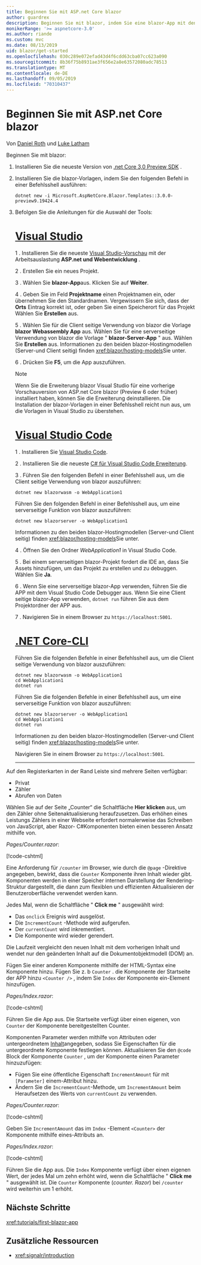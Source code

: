 ```yaml
---
title: Beginnen Sie mit ASP.net Core blazor
author: guardrex
description: Beginnen Sie mit blazor, indem Sie eine blazor-App mit den Tools Ihrer Wahl entwickeln.
monikerRange: '>= aspnetcore-3.0'
ms.author: riande
ms.custom: mvc
ms.date: 08/13/2019
uid: blazor/get-started
ms.openlocfilehash: 030c289e072efad43d4f6cdd63cba07cc623a090
ms.sourcegitcommit: 8b36f75b8931ae3f656e2a8e63572080adc78513
ms.translationtype: MT
ms.contentlocale: de-DE
ms.lasthandoff: 09/05/2019
ms.locfileid: "70310437"
---
```

# <a name="get-started-with-aspnet-core-blazor"></a>Beginnen Sie mit ASP.net Core blazor

Von [Daniel Roth](https://github.com/danroth27) und [Luke Latham](https://github.com/guardrex)

Beginnen Sie mit blazor:

1. Installieren Sie die neueste Version von [.net Core 3,0 Preview SDK](https://dotnet.microsoft.com/download/dotnet-core/3.0) .

1. Installieren Sie die blazor-Vorlagen, indem Sie den folgenden Befehl in einer Befehlsshell ausführen:

   ```console
   dotnet new -i Microsoft.AspNetCore.Blazor.Templates::3.0.0-preview9.19424.4
   ```

1. Befolgen Sie die Anleitungen für die Auswahl der Tools:

   # <a name="visual-studiotabvisual-studio"></a>[Visual Studio](#tab/visual-studio)

   1 \. Installieren Sie die neueste [Visual Studio-Vorschau](https://visualstudio.com/vs/preview) mit der Arbeitsauslastung **ASP.net und Webentwicklung** .

   2 \. Erstellen Sie ein neues Projekt.

   3 \. Wählen Sie **blazor-App**aus. Klicken Sie auf **Weiter**.

   4 \. Geben Sie im Feld **Projektname** einen Projektnamen ein, oder übernehmen Sie den Standardnamen. Vergewissern Sie sich, dass der **Orts** Eintrag korrekt ist, oder geben Sie einen Speicherort für das Projekt Wählen Sie **Erstellen** aus.

   5 \. Wählen Sie für die Client seitige Verwendung von blazor die Vorlage **blazor Webassembly App** aus. Wählen Sie für eine serverseitige Verwendung von blazor die Vorlage " **blazor-Server-App** " aus. Wählen Sie **Erstellen** aus. Informationen zu den beiden blazor-Hostingmodellen (Server-und Client seitig) finden <xref:blazor/hosting-models>Sie unter.

   6 \. Drücken Sie **F5**, um die App auszuführen.

   > [!NOTE]
   > Wenn Sie die Erweiterung blazor Visual Studio für eine vorherige Vorschauversion von ASP.net Core blazor (Preview 6 oder früher) installiert haben, können Sie die Erweiterung deinstallieren. Die Installation der blazor-Vorlagen in einer Befehlsshell reicht nun aus, um die Vorlagen in Visual Studio zu überstehen.

   # <a name="visual-studio-codetabvisual-studio-code"></a>[Visual Studio Code](#tab/visual-studio-code)

   1 \. Installieren Sie [Visual Studio Code](https://code.visualstudio.com/).

   2 \. Installieren Sie die neueste [ C# für Visual Studio Code Erweiterung](https://marketplace.visualstudio.com/items?itemName=ms-vscode.csharp).

   3 \. Führen Sie den folgenden Befehl in einer Befehlsshell aus, um die Client seitige Verwendung von blazor auszuführen:

      ```console
      dotnet new blazorwasm -o WebApplication1
      ```

      Führen Sie den folgenden Befehl in einer Befehlsshell aus, um eine serverseitige Funktion von blazor auszuführen:

      ```console
      dotnet new blazorserver -o WebApplication1
      ```

      Informationen zu den beiden blazor-Hostingmodellen (Server-und Client seitig) finden <xref:blazor/hosting-models>Sie unter.

   4 \. Öffnen Sie den Ordner *WebApplication1* in Visual Studio Code.

   5 \. Bei einem serverseitigen blazor-Projekt fordert die IDE an, dass Sie Assets hinzufügen, um das Projekt zu erstellen und zu debuggen. Wählen Sie **Ja**.

   6 \. Wenn Sie eine serverseitige blazor-App verwenden, führen Sie die APP mit dem Visual Studio Code Debugger aus. Wenn Sie eine Client seitige blazor-App verwenden, `dotnet run` führen Sie aus dem Projektordner der APP aus.

   7 \. Navigieren Sie in einem Browser zu `https://localhost:5001`.

   <!--

   # [Visual Studio for Mac](#tab/visual-studio-mac)

   1\. Install [Visual Studio for Mac](https://visualstudio.microsoft.com/vs/mac/). Switch the [Update channel to Preview](/visualstudio/mac/install-preview).

   2\. Select **File** > **New Solution** or **New Project**.

   3\. In the sidebar, select **.NET Core** > **App**.

   4\. For a Blazor server-side experience, select the **Blazor Server App** template. For a Blazor client-side experience, select the **Blazor WebAssembly App** template. Select **Next**. For information on the two Blazor hosting models, server-side and client-side, see <xref:blazor/hosting-models>.

   5\. The **Target Framework** defaults to **.NET Core 3.0**. Select **Next**.

   6\. In the **Project Name** field, enter `WebApplication1`. Select **Create**.

   7\. Select **Run** > **Run Without Debugging** to run the app *without the debugger*. Running with the debugger isn't supported at this time.

   -->

   # <a name="net-core-clitabnetcore-cli"></a>[.NET Core-CLI](#tab/netcore-cli/)

   Führen Sie die folgenden Befehle in einer Befehlsshell aus, um die Client seitige Verwendung von blazor auszuführen:

   ```console
   dotnet new blazorwasm -o WebApplication1
   cd WebApplication1
   dotnet run
   ```

   Führen Sie die folgenden Befehle in einer Befehlsshell aus, um eine serverseitige Funktion von blazor auszuführen:

   ```console
   dotnet new blazorserver -o WebApplication1
   cd WebApplication1
   dotnet run
   ```

   Informationen zu den beiden blazor-Hostingmodellen (Server-und Client seitig) finden <xref:blazor/hosting-models>Sie unter.

   Navigieren Sie in einem Browser zu `https://localhost:5001`.

   ---

Auf den Registerkarten in der Rand Leiste sind mehrere Seiten verfügbar:

* Privat
* Zähler
* Abrufen von Daten

Wählen Sie auf der Seite „Counter“ die Schaltfläche **Hier klicken** aus, um den Zähler ohne Seitenaktualisierung heraufzusetzen. Das erhöhen eines Leistungs Zählers in einer Webseite erfordert normalerweise das Schreiben von JavaScript, aber Razor- C#Komponenten bieten einen besseren Ansatz mithilfe von.

*Pages/Counter.razor*:

[!code-cshtml[](get-started/samples_snapshot/3.x/Counter1.razor?highlight=7,12-15)]

Eine Anforderung für `/counter` im Browser, wie durch die `@page` -Direktive angegeben, bewirkt, dass die `Counter` Komponente ihren Inhalt wieder gibt. Komponenten werden in einer Speicher internen Darstellung der Rendering-Struktur dargestellt, die dann zum flexiblen und effizienten Aktualisieren der Benutzeroberfläche verwendet werden kann.

Jedes Mal, wenn die Schaltfläche " **Click me** " ausgewählt wird:

* Das `onclick` Ereignis wird ausgelöst.
* Die `IncrementCount` -Methode wird aufgerufen.
* Der `currentCount` wird inkrementiert.
* Die Komponente wird wieder gerendert.

Die Laufzeit vergleicht den neuen Inhalt mit dem vorherigen Inhalt und wendet nur den geänderten Inhalt auf die Dokumentobjektmodell (DOM) an.

Fügen Sie einer anderen Komponente mithilfe der HTML-Syntax eine Komponente hinzu. Fügen Sie z. b `Counter` . die Komponente der Startseite der APP hinzu `<Counter />` , indem Sie `Index` der Komponente ein-Element hinzufügen.

*Pages/Index.razor*:

[!code-cshtml[](get-started/samples_snapshot/3.x/Index1.razor?highlight=7)]

Führen Sie die App aus. Die Startseite verfügt über einen eigenen, von `Counter` der Komponente bereitgestellten Counter.

Komponenten Parameter werden mithilfe von Attributen oder untergeordnetem [Inhalt](xref:blazor/components#child-content)angegeben, sodass Sie Eigenschaften für die untergeordnete Komponente festlegen können. Aktualisieren Sie den `@code` Block der Komponente `Counter` , um der Komponente einen Parameter hinzuzufügen:

* Fügen Sie eine öffentliche Eigenschaft `IncrementAmount` für mit `[Parameter]` einem-Attribut hinzu.
* Ändern Sie die `IncrementCount`-Methode, um `IncrementAmount` beim Heraufsetzen des Werts von `currentCount` zu verwenden.

*Pages/Counter.razor*:

[!code-cshtml[](get-started/samples_snapshot/3.x/Counter2.razor?highlight=12-13,17)]

Geben Sie `IncrementAmount` das im `Index` -Element `<Counter>` der Komponente mithilfe eines-Attributs an.

*Pages/Index.razor*:

[!code-cshtml[](get-started/samples_snapshot/3.x/Index2.razor?highlight=7)]

Führen Sie die App aus. Die `Index` Komponente verfügt über einen eigenen Wert, der jedes Mal um zehn erhöht wird, wenn die Schaltfläche " **Click me** " ausgewählt ist. Die `Counter` Komponente (*counter. Razor*) bei `/counter` wird weiterhin um 1 erhöht.

## <a name="next-steps"></a>Nächste Schritte

<xref:tutorials/first-blazor-app>

## <a name="additional-resources"></a>Zusätzliche Ressourcen

* <xref:signalr/introduction>
